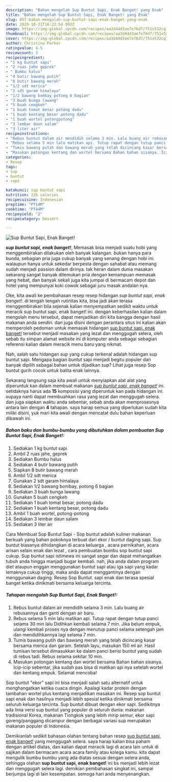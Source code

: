 ```yaml
---
description: "Bahan mengolah Sup Buntut Sapi, Enak Banget! yang Enak"
title: "Bahan mengolah Sup Buntut Sapi, Enak Banget! yang Enak"
slug: 857-bahan-mengolah-sup-buntut-sapi-enak-banget-yang-enak
date: 2020-10-21T16:22:54.992Z
image: https://img-global.cpcdn.com/recipes/aa3d44d3ae7e76d7/751x532cq70/sup-buntut-sapi-enak-banget-foto-resep-utama.jpg
thumbnail: https://img-global.cpcdn.com/recipes/aa3d44d3ae7e76d7/751x532cq70/sup-buntut-sapi-enak-banget-foto-resep-utama.jpg
cover: https://img-global.cpcdn.com/recipes/aa3d44d3ae7e76d7/751x532cq70/sup-buntut-sapi-enak-banget-foto-resep-utama.jpg
author: Christina Parker
ratingvalue: 4.5
reviewcount: 3
recipeingredient:
- "1 kg buntut sapi"
- "2 ruas jahe geprek"
- " Bumbu halus"
- "4 butir bawang putih"
- "8 butir bawang merah"
- "1/2 sdt merica"
- "2 sdt garam himalaya"
- "1/2 bawang bombay potong 6 bagian"
- "3 buah bunga lawang"
- "5 buah cengkeh"
- "1 buah tomat besar potong dadu"
- "1 buah kentang besar potong dadu"
- "1 buah wortel potongpotong"
- "3 lembar daun salam"
- "3 liter air"
recipeinstructions:
- "Rebus buntut dalam air mendidih selama 3 min. Lalu buang air rebusannya dan ganti dengan air baru."
- "Rebus selama 5 min lalu matikan api. Tutup rapat dengan tutup panci selama 30 min lalu Didihkan kembali selama 7 min. Jika belum empuk, ulangi kembali proses nya dengan menutup panci selama setengah jam dan mendidihkannya lagi selama 7 min."
- "Tumis bawang putih dan bawang merah yang telah dicincang kasar bersama merica dan garam. Setelah layu, masukan 150 ml air. Hasil tumisan tersebut dimasukkan ke dalam panci berisi buntut yang sudah di rebus tadi. Rebus selama sekitar 10 min."
- "Masukan potongan kentang dan wortel bersama Bahan bahan sisanya. Icip-icip sebentar, jika sudah pas bisa di matikan api nya setelah wortel dan kentang empuk. Selamat mencoba!"
categories:
- Resep
tags:
- sup
- buntut
- sapi

katakunci: sup buntut sapi 
nutrition: 226 calories
recipecuisine: Indonesian
preptime: "PT14M"
cooktime: "PT44M"
recipeyield: "2"
recipecategory: Dessert

---
```



![Sup Buntut Sapi, Enak Banget!](https://img-global.cpcdn.com/recipes/aa3d44d3ae7e76d7/751x532cq70/sup-buntut-sapi-enak-banget-foto-resep-utama.jpg)

<b><i>sup buntut sapi, enak banget!</i></b>, Memasak bisa menjadi suatu hobi yang menggembirakan dilakukan oleh banyak kalangan. bukan hanya para bunda, sebagian pria juga cukup banyak yang senang dengan hobi ini. walaupun hanya untuk sekedar berpesta dengan sahabat atau memang sudah menjadi passion dalam dirinya. tak heran dalam dunia masakan sekarang sangat banyak ditemukan pria dengan kemampuan memasak yang hebat, dan banyak sekali juga kita jumpai di bermacam depot dan hotel yang mempunyai koki cowok sebagai juru masak andalan nya.

Oke, kita awali ke pembahasan resep resep hidangan <i>sup buntut sapi, enak banget!</i>. di tengah tengah rutinitas kita, bisa jadi akan terasa menggembirakan bila sejenak kalian menyempatkan sedikit waktu untuk meracik sup buntut sapi, enak banget! ini. dengan keberhasilan kalian dalam mengolah menu tersebut, dapat menjadikan diri kita bangga dengan hasil makanan anda sendiri. dan juga disini dengan perantara situs ini kalian akan memperoleh pedoman untuk memasak hidangan <u>sup buntut sapi, enak banget!</u> tersebut menjadi masakan yang lezat dan menggugah selera, oleh sebab itu simpan alamat website ini di komputer anda sebagai sebagian referensi kalian dalam meracik menu baru yang nikmat.

Nah, salah satu hidangan sup yang cukup terkenal adalah hidangan sup buntut sapi. Mengapa bagian buntut sapi menjadi begitu populer dan banyak dipilih sebagai bahan untuk dijadikan sup? Lihat juga resep Sop buntut gurih cocok untuk balita enak lainnya.


Sekarang langsung saja kita awali untuk menyiapkan alat alat yang diperuntuk kan dalam membuat makanan <u><i>sup buntut sapi, enak banget!</i></u> ini. setidaknya harus ada <b>15</b> komposisi yang diperuntuk kan pada hidangan ini. supaya nanti dapat membuahkan rasa yang lezat dan menggugah selera. dan juga siapkan waktu anda sebentar, sebab anda akan memprosesnya antara lain dengan <b>4</b> tahapan. saya harap semua yang diperlukan sudah kita miliki disini, yuk mari kita awali dengan mencatat dulu bahan keperluan dibawah ini.

<!--inarticleads1-->

##### Bahan baku dan bumbu-bumbu yang dibutuhkan dalam pembuatan Sup Buntut Sapi, Enak Banget!:

1. Sediakan 1 kg buntut sapi
1. Ambil 2 ruas jahe, geprek
1. Sediakan  Bumbu halus
1. Sediakan 4 butir bawang putih
1. Siapkan 8 butir bawang merah
1. Ambil 1/2 sdt merica
1. Gunakan 2 sdt garam himalaya
1. Sediakan 1/2 bawang bombay, potong 6 bagian
1. Sediakan 3 buah bunga lawang
1. Gunakan 5 buah cengkeh
1. Sediakan 1 buah tomat besar, potong dadu
1. Sediakan 1 buah kentang besar, potong dadu
1. Ambil 1 buah wortel, potong-potong
1. Sediakan 3 lembar daun salam
1. Sediakan 3 liter air


Cara Membuat Sop Buntut Sapi - Sop buntut adalah kuliner makanan berkuah yang bahan pokoknya terbuat dari ekor / buntut daging sapi. Sup buntut biasanya dihidangkan di acara keluarga , acara pernikahan, acara arisan selain enak dan lezat , cara pembuatan bumbu sop buntut sapi cukup. Sup buntut sapi istimewa ini sangat segar dan dapat mehangatkan tubuh anda hingga manjadi bugar kembali. nah, jika anda dalam program diet ataupun enggan menggunakan buntut sapi atau iga sapi yang kadar lemaknya cukup tinggi, maka anda dapat menggantinya dengan menggunakan daging. Resep Sop Buntut. sapi enak dan terasa spesial banget ketika dinikmati bersama keluarga tercinta. 

<!--inarticleads2-->

##### Tahapan mengolah Sup Buntut Sapi, Enak Banget!:

1. Rebus buntut dalam air mendidih selama 3 min. Lalu buang air rebusannya dan ganti dengan air baru.
1. Rebus selama 5 min lalu matikan api. Tutup rapat dengan tutup panci selama 30 min lalu Didihkan kembali selama 7 min. Jika belum empuk, ulangi kembali proses nya dengan menutup panci selama setengah jam dan mendidihkannya lagi selama 7 min.
1. Tumis bawang putih dan bawang merah yang telah dicincang kasar bersama merica dan garam. Setelah layu, masukan 150 ml air. Hasil tumisan tersebut dimasukkan ke dalam panci berisi buntut yang sudah di rebus tadi. Rebus selama sekitar 10 min.
1. Masukan potongan kentang dan wortel bersama Bahan bahan sisanya. Icip-icip sebentar, jika sudah pas bisa di matikan api nya setelah wortel dan kentang empuk. Selamat mencoba!


Sop buntut &#34;ekor&#34; sapi ini bisa menjadi salah satu alternatif untuk menghangatkan ketika cuaca dingin. Apalagi kadar protein dengan tambahan wortel plus kentang menjadikan masakan ini. Resep sop buntut sapi enak dan hasilnya menjadi lebih spesial ketika dinikmati bersama seluruh keluarga tercinta. Sup buntut dibuat dengan ekor sapi. Sedikitnya ada lima versi sup buntut yang populer di seluruh dunia: makanan tradisional Korea, makanan Tiongkok yang lebih mirip semur, ekor sapi goreng/panggang dicampur dengan berbagai variasi sup merupakan makanan populer di Indonesia. 

Demikianlah sedikit bahasan olahan tentang bahan resep <u>sup buntut sapi, enak banget!</u> yang menggugah selera. saya harap kalian bisa paham dengan artikel diatas, dan kalian dapat meracik lagi di acara lain untuk di sajikan dalam bermacam acara acara family atau kolega kamu. kita dapat mengulik bumbu bumbu yang ada diatas sesuai dengan selera anda, sehingga olahan <b>sup buntut sapi, enak banget!</b> ini bs menjadi lebih lezat dan menggugah selera lagi. demikian pembahasan singkat ini, sampai berjumpa lagi di lain kesempatan. semoga hari anda menyenangkan.
